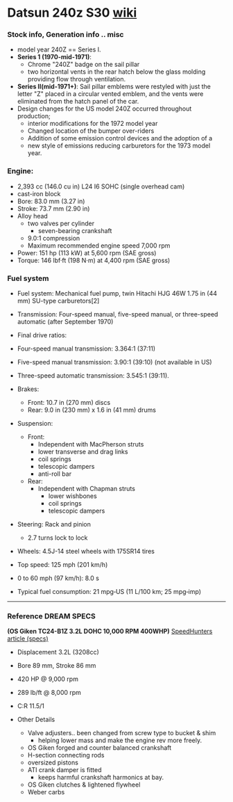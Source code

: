 # Datsun 240z S30 [wiki](https://en.wikipedia.org/wiki/Nissan_S30)

### Stock info, Generation info .. misc
-  model year 240Z == Series I.
- **Series 1 (1970-mid-1971)**:
  - Chrome "240Z" badge on the sail pillar
  - two horizontal vents in the rear hatch below the glass molding providing flow through ventilation.
- **Series II(mid-1971+)**: Sail pillar emblems were restyled with just the letter "Z" placed in a circular vented emblem, and the vents were eliminated from the hatch panel of the car.
- Design changes for the US model 240Z occurred throughout production;
  - interior modifications for the 1972 model year
  - Changed location of the bumper over-riders
  - Addition of some emission control devices and the adoption of a
  - new style of emissions reducing carburetors for the 1973 model year.

### Engine:
- 2,393 cc (146.0 cu in) L24 I6 SOHC (single overhead cam)
- cast-iron block
- Bore: 83.0 mm (3.27 in)
- Stroke: 73.7 mm (2.90 in)
- Alloy head
  - two valves per cylinder
    - seven-bearing crankshaft
  - 9.0:1 compression
  - Maximum recommended engine speed 7,000 rpm
- Power: 151 hp (113 kW) at 5,600 rpm (SAE gross)
- Torque: 146 lbf·ft (198 N·m) at 4,400 rpm (SAE gross)

### Fuel system
- Fuel system: Mechanical fuel pump, twin Hitachi HJG 46W 1.75 in (44 mm) SU-type carburetors[2]

- Transmission: Four-speed manual, five-speed manual, or three-speed automatic (after September 1970)
- Final drive ratios:
- Four-speed manual transmission: 3.364:1 (37:11)
- Five-speed manual transmission: 3.90:1 (39:10) (not available in US)
- Three-speed automatic transmission: 3.545:1 (39:11).
- Brakes:
  - Front: 10.7 in (270 mm) discs
  - Rear: 9.0 in (230 mm) x 1.6 in (41 mm) drums
- Suspension:
  - Front:
    - Independent with MacPherson struts
    - lower transverse and drag links
    - coil springs
    - telescopic dampers
    - anti-roll bar
  - Rear:
    - Independent with Chapman struts
      - lower wishbones
      - coil springs
      - telescopic dampers
- Steering: Rack and pinion
  - 2.7 turns lock to lock
- Wheels: 4.5J-14 steel wheels with 175SR14 tires
- Top speed: 125 mph (201 km/h)
- 0 to 60 mph (97 km/h): 8.0 s
- Typical fuel consumption: 21 mpg‑US (11 L/100 km; 25 mpg‑imp)


---


### Reference DREAM SPECS
**(OS Giken TC24-B1Z 3.2L DOHC 10,000 RPM 400WHP)**
[SpeedHunters article (specs)](http://www.speedhunters.com/2013/02/engine-porn-os-giken-tc24-b1z/)
- Displacement 3.2L (3208cc)
- Bore 89 mm, Stroke 86 mm
- 420 HP @ 9,000 rpm
- 289 lb/ft @ 8,000 rpm
- C:R 11.5/1


- Other Details
  - Valve adjusters.. been changed from screw type to bucket & shim
    - helping lower mass and make the engine rev more freely.
  - OS Giken forged and counter balanced crankshaft
  - H-section connecting rods
  - oversized pistons
  - ATI crank damper is fitted
    - keeps harmful crankshaft harmonics at bay.
  - OS Giken clutches & lightened flywheel
  - Weber carbs
